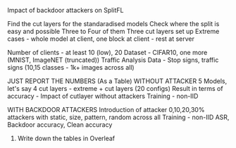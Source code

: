 Impact of backdoor attackers on SplitFL

Find the cut layers for the standaradised models
Check where the split is easy and possible
Three to Four of them
Three cut layers set up 
Extreme cases - whole model at client, one block at client - rest at server

Number of clients - at least 10 (low), 20
Dataset - CIFAR10, one more (MNIST, ImageNET (truncated))
Traffic Analysis Data - Stop signs, traffic signs (10,15 classes - 1k+ images across all)

JUST REPORT THE NUMBERS (As a Table)
WITHOUT ATTACKER
5 Models, let's say 4 cut layers - extreme + cut layers (20 configs)
Result in terms of accuracy - Impact of cutlayer without attackers
Training - non-IID

WITH BACKDOOR ATTACKERS
Introduction of attacker
0,10,20,30% attackers with static, size, pattern, random across all
Training - non-IID
ASR, Backdoor accuracy, Clean accuracy


1) Write down the tables in Overleaf